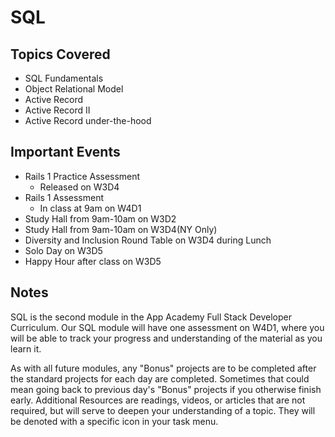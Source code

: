 # SQL

## Topics Covered

- SQL Fundamentals
- Object Relational Model
- Active Record
- Active Record II
- Active Record under-the-hood

## Important Events

- Rails 1 Practice Assessment
  - Released on W3D4
- Rails 1 Assessment
  - In class at 9am on W4D1
- Study Hall from 9am-10am on W3D2
- Study Hall from 9am-10am on W3D4(NY Only)
- Diversity and Inclusion Round Table on W3D4 during Lunch
- Solo Day on W3D5
- Happy Hour after class on W3D5

## Notes

SQL is the second module in the App Academy Full Stack Developer Curriculum. Our
SQL module will have one assessment on W4D1, where you will be able to track
your progress and understanding of the material as you learn it.

As with all future modules, any "Bonus" projects are to be completed after the
standard projects for each day are completed. Sometimes that could mean going
back to previous day's "Bonus" projects if you otherwise finish early.
Additional Resources are readings, videos, or articles that are not required,
but will serve to deepen your understanding of a topic. They will be denoted
with a specific icon in your task menu.

